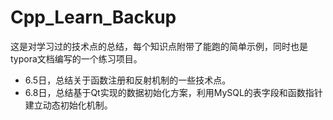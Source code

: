 # Cpp_Learn_Backup
这是对学习过的技术点的总结，每个知识点附带了能跑的简单示例，同时也是typora文档编写的一个练习项目。
* 6.5日，总结关于函数注册和反射机制的一些技术点。
* 6.8日，总结基于Qt实现的数据初始化方案，利用MySQL的表字段和函数指针建立动态初始化机制。
